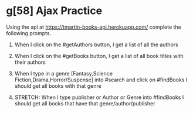 # g[58] Ajax Practice

Using the api at https://tmartin-books-api.herokuapp.com/ complete the following prompts.


1) When I click on the #getAuthors button, I get a list of all the authors

2) When I click on the #getBooks button, I get a list of all book titles with their authors

3) When I type in a genre [Fantasy,Science Fiction,Drama,Horror/Suspense] into #search and click on #findBooks I should get all books with that genre

4) STRETCH: When I type publisher or Author or Genre into #findBooks I should get all books that have that genre/author/publisher
